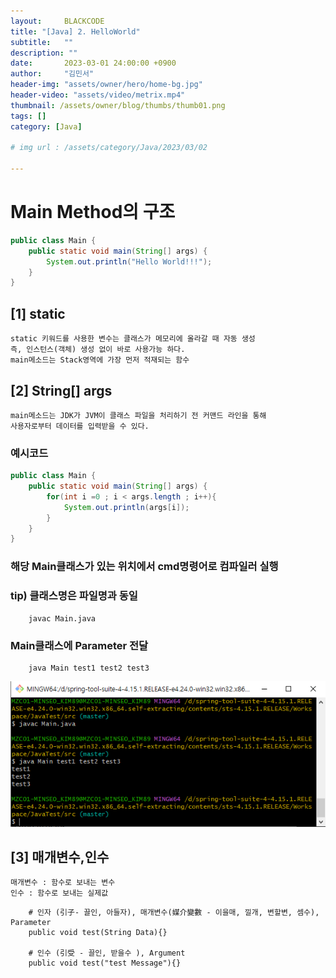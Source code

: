 ```yaml
---
layout:     BLACKCODE
title: "[Java] 2. HelloWorld"
subtitle:   ""
description: ""
date:       2023-03-01 24:00:00 +0900
author:     "김민서"
header-img: "assets/owner/hero/home-bg.jpg"
header-video: "assets/video/metrix.mp4"
thumbnail: /assets/owner/blog/thumbs/thumb01.png
tags: []
category: [Java]

# img url : /assets/category/Java/2023/03/02

---
```


# Main Method의 구조
```java
public class Main {
    public static void main(String[] args) {
        System.out.println("Hello World!!!");
    }
}
```

## [1] static

    static 키워드를 사용한 변수는 클래스가 메모리에 올라갈 때 자동 생성 
    즉, 인스턴스(객체) 생성 없이 바로 사용가능 하다. 
    main메소드는 Stack영역에 가장 먼저 적재되는 함수

## [2] String[] args

    main메소드는 JDK가 JVM이 클래스 파일을 처리하기 전 커맨드 라인을 통해
    사용자로부터 데이터를 입력받을 수 있다.

### 예시코드
```java
public class Main {
    public static void main(String[] args) {
        for(int i =0 ; i < args.length ; i++){
            System.out.println(args[i]);
        }
    }
}
```

### 해당 Main클래스가 있는 위치에서 cmd명령어로 컴파일러 실행
### tip) 클래스명은 파일명과 동일
```shell
    javac Main.java
```

### Main클래스에 Parameter 전달
```shell
    java Main test1 test2 test3
```

![img](/assets/category/Java/2023/03/02/img/02/1.PNG)

## [3] 매개변수,인수

    매개변수 : 함수로 보내는 변수
    인수 : 함수로 보내는 실제값

```
    # 인자 (引子- 끌인, 아들자), 매개변수(媒介變數 - 이을매, 낄개, 변할변, 셈수), Parameter
    public void test(String Data){}

    # 인수 (引受 - 끌인, 받을수 ), Argument
    public void test("test Message"){}
```
